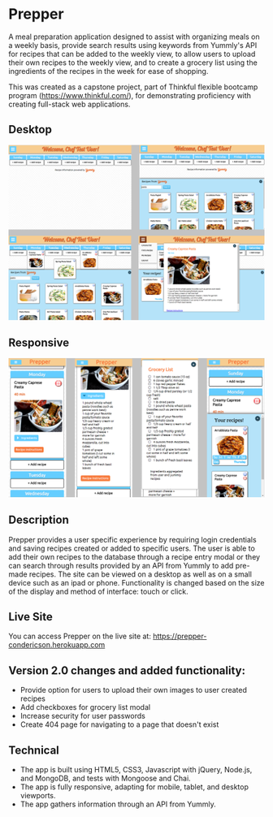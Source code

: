 # Prepper

A meal preparation application designed to assist with organizing meals on a weekly basis, provide search results using keywords from Yummly's API for recipes that can be added to the weekly view, to allow users to upload their own recipes to the weekly view, and to create a grocery list using the ingredients of the recipes in the week for ease of shopping.

This was created as a capstone project, part of Thinkful flexible bootcamp program (https://www.thinkful.com/), for demonstrating proficiency with creating full-stack web applications.

## Desktop

![Screenshots](https://github.com/condericson/mealprepapp/blob/master/readme_images/desktop.png)

## Responsive

![Screenshots](https://github.com/condericson/mealprepapp/blob/master/readme_images/responsive.png)


## Description
Prepper provides a user specific experience by requiring login credentials and saving recipes created or added to specific users. The user is able to add their own recipes to the database through a recipe entry modal or they can search through results provided by an API from Yummly to add pre-made recipes. The site can be viewed on a desktop as well as on a small device such as an ipad or phone. Functionality is changed based on the size of the display and method of interface: touch or click.

## Live Site
You can access Prepper on the live site at: https://prepper-condericson.herokuapp.com


## Version 2.0 changes and added functionality:
* Provide option for users to upload their own images to user created recipes
* Add checkboxes for grocery list modal
* Increase security for user passwords
* Create 404 page for navigating to a page that doesn't exist


## Technical
* The app is built using HTML5, CSS3, Javascript with jQuery, Node.js, and MongoDB, and tests with Mongoose and Chai.
* The app is fully responsive, adapting for mobile, tablet, and desktop viewports.
* The app gathers information through an API from Yummly.